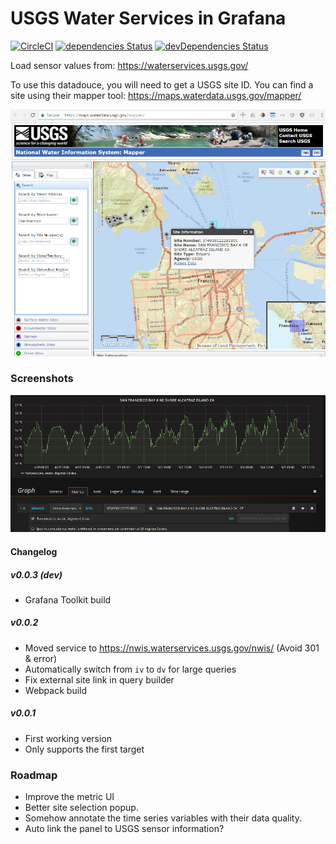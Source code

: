 # USGS Water Services in Grafana

[![CircleCI](https://circleci.com/gh/NatelEnergy/natel-usgs-datasource/tree/master.svg?style=svg)](https://circleci.com/gh/NatelEnergy/natel-usgs-datasource/tree/master)
[![dependencies Status](https://david-dm.org/NatelEnergy/natel-usgs-datasource/status.svg)](https://david-dm.org/NatelEnergy/natel-usgs-datasource)
[![devDependencies Status](https://david-dm.org/NatelEnergy/natel-usgs-datasource/dev-status.svg)](https://david-dm.org/NatelEnergy/natel-usgs-datasource?type=dev)

Load sensor values from: https://waterservices.usgs.gov/

To use this datadouce, you will need to get a USGS site ID. You can find a site using their mapper tool:
https://maps.waterdata.usgs.gov/mapper/

![Mapper](https://raw.githubusercontent.com/NatelEnergy/natel-usgs-datasource/master/src/img/screenshot-usgs.png)

### Screenshots

![Alcatraz](https://raw.githubusercontent.com/NatelEnergy/natel-usgs-datasource/master/src/img/screenshot-site.png)

#### Changelog


##### v0.0.3 (dev)

* Grafana Toolkit build

##### v0.0.2

* Moved service to https://nwis.waterservices.usgs.gov/nwis/ (Avoid 301 & error)
* Automatically switch from `iv` to `dv` for large queries
* Fix external site link in query builder
* Webpack build

##### v0.0.1

* First working version
* Only supports the first target

### Roadmap

* Improve the metric UI
* Better site selection popup.
* Somehow annotate the time series variables with their data quality.
* Auto link the panel to USGS sensor information?


